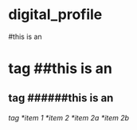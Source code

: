 # digital_profile

#this is an <h1> tag
##this is an <h2> tag
######this is an <h6> tag
*item 1
*item 2
 *item 2a
 *item 2b
